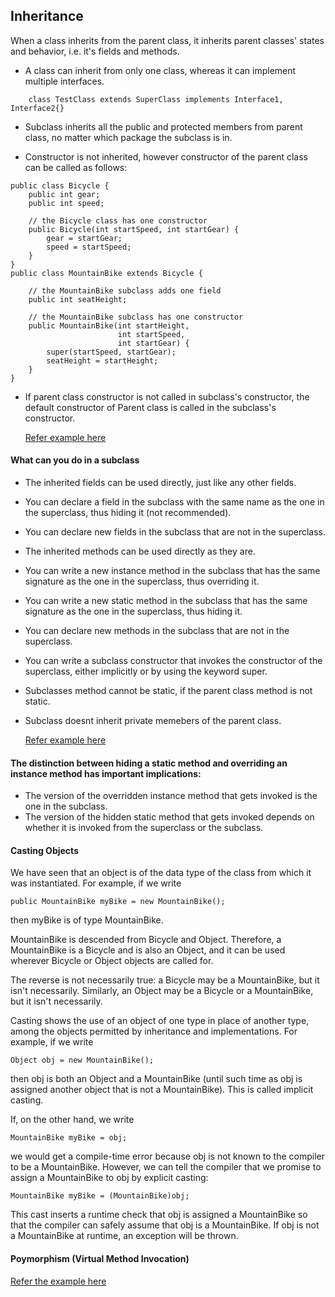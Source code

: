
## Inheritance

When a class inherits from the parent class, it inherits parent classes' states and behavior, i.e. it's fields and methods.

- A class can inherit from only one class, whereas it can implement multiple interfaces.
```
    class TestClass extends SuperClass implements Interface1, Interface2{}
```
  
- Subclass inherits all the public and protected members from parent class, no matter which package the subclass is in.

- Constructor is not inherited, however constructor of the parent class can be called as follows:
```
public class Bicycle {
    public int gear;
    public int speed;
        
    // the Bicycle class has one constructor
    public Bicycle(int startSpeed, int startGear) {
        gear = startGear;
        speed = startSpeed;
    }   
}
public class MountainBike extends Bicycle {
        
    // the MountainBike subclass adds one field
    public int seatHeight;

    // the MountainBike subclass has one constructor
    public MountainBike(int startHeight,
                        int startSpeed,
                        int startGear) {
        super(startSpeed, startGear);
        seatHeight = startHeight;
    }   
}
```

- If parent class constructor is not called in subclass's constructor, the default constructor of Parent class is called in the subclass's constructor.

    [Refer example here](inheritance-constructor-example.java)
    
 
 #### What can you do in a subclass

- The inherited fields can be used directly, just like any other fields.
- You can declare a field in the subclass with the same name as the one in the superclass, thus hiding it (not recommended).
- You can declare new fields in the subclass that are not in the superclass.
- The inherited methods can be used directly as they are.
- You can write a new instance method in the subclass that has the same signature as the one in the superclass, thus overriding it.
- You can write a new static method in the subclass that has the same signature as the one in the superclass, thus hiding it.
- You can declare new methods in the subclass that are not in the superclass.
- You can write a subclass constructor that invokes the constructor of the superclass, either implicitly or by using the keyword super.
- Subclasses method cannot be static, if the parent class method is not static.
- Subclass doesnt inherit private memebers of the parent class.

    [Refer example here](inheritance-subclass-example.java)
    
#### The distinction between hiding a static method and overriding an instance method has important implications:

- The version of the overridden instance method that gets invoked is the one in the subclass.
- The version of the hidden static method that gets invoked depends on whether it is invoked from the superclass or the subclass.
    
 #### Casting Objects
 
We have seen that an object is of the data type of the class from which it was instantiated. For example, if we write
```
public MountainBike myBike = new MountainBike();
```
then myBike is of type MountainBike.

MountainBike is descended from Bicycle and Object. Therefore, a MountainBike is a Bicycle and is also an Object, and it can be used wherever Bicycle or Object objects are called for.

The reverse is not necessarily true: a Bicycle may be a MountainBike, but it isn't necessarily. Similarly, an Object may be a Bicycle or a MountainBike, but it isn't necessarily.

Casting shows the use of an object of one type in place of another type, among the objects permitted by inheritance and implementations. For example, if we write
```
Object obj = new MountainBike();
```
then obj is both an Object and a MountainBike (until such time as obj is assigned another object that is not a MountainBike). This is called implicit casting.

If, on the other hand, we write
```
MountainBike myBike = obj;
```
we would get a compile-time error because obj is not known to the compiler to be a MountainBike. However, we can tell the compiler that we promise to assign a MountainBike to obj by explicit casting:
```
MountainBike myBike = (MountainBike)obj;
```
This cast inserts a runtime check that obj is assigned a MountainBike so that the compiler can safely assume that obj is a MountainBike. If obj is not a MountainBike at runtime, an exception will be thrown.

#### Poymorphism (Virtual Method Invocation)

[Refer the example here](polymorphism.java)
